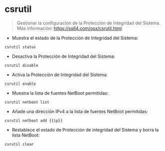 # csrutil

> Gestionar la configuración de la Protección de Integridad del Sistema.
> Más información: <https://ss64.com/osx/csrutil.html>.

- Muestra el estado de la Protección de Integridad del Sistema:

`csrutil status`

- Desactiva la Protección de Integridad del Sistema:

`csrutil disable`

- Activa la Protección de Integridad del Sistema:

`csrutil enable`

- Muestra la lista de fuentes NetBoot permitidas:

`csrutil netboot list`

- Añade una dirección IPv4 a la lista de fuentes NetBoot permitidas:

`csrutil netboot add {{ip}}`

- Restablece el estado de Protección de integridad del Sistema y borra la lista NetBoot:

`csrutil clear`
